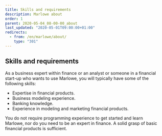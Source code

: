 ```yaml
---
title: Skills and requirements
description: Marlowe about
order: 1
parent: 2020-05-04_08-00-00_about
last_updated: "2020-05-01T09:00:00+01:00"
redirects:
  - from: /en/marlowe/about/
    type: "301"
---
```

## Skills and requirements

As a business expert within finance or an analyst or someone in a financial start-up who wants to use Marlowe, you will typically have some of the following skills:

* Expertise in financial products.
* Business modeling experience.
* Banking knowledge.
* Experience in modeling and marketing financial products.

You do not require programming experience to get started and learn Marlowe, nor do you need to be an expert in finance. A solid grasp of basic financial products is sufficient.
